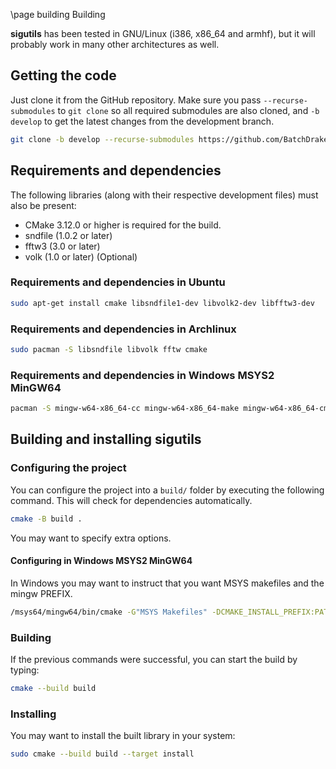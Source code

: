 \page building Building

**sigutils** has been tested in GNU/Linux (i386, x86_64 and armhf), but it will probably work in many other architectures as well.


## Getting the code

Just clone it from the GitHub repository. Make sure you pass `--recurse-submodules` to `git clone` so all required submodules are also cloned, and `-b develop` to get the latest changes from the development branch.

```bash
git clone -b develop --recurse-submodules https://github.com/BatchDrake/sigutils.git
```


## Requirements and dependencies

The following libraries (along with their respective development files) must also be present:

* CMake 3.12.0 or higher is required for the build.
* sndfile (1.0.2 or later)
* fftw3 (3.0 or later)
* volk (1.0 or later) (Optional)

### Requirements and dependencies in Ubuntu

```bash
sudo apt-get install cmake libsndfile1-dev libvolk2-dev libfftw3-dev
```

### Requirements and dependencies in Archlinux

```bash
sudo pacman -S libsndfile libvolk fftw cmake
```

### Requirements and dependencies in Windows MSYS2 MinGW64

```bash
pacman -S mingw-w64-x86_64-cc mingw-w64-x86_64-make mingw-w64-x86_64-cmake mingw-w64-x86_64-libsndfile mingw-w64-x86_64-fftw mingw-w64-x86_64-volk
```


## Building and installing sigutils

### Configuring the project

You can configure the project into a `build/` folder by executing the following command. This will check for dependencies automatically.

```bash
cmake -B build .
```

You may want to specify extra options.


#### Configuring in Windows MSYS2 MinGW64

In Windows you may want to instruct that you want MSYS makefiles and the mingw PREFIX.

```bash
/msys64/mingw64/bin/cmake -G"MSYS Makefiles" -DCMAKE_INSTALL_PREFIX:PATH=/msys64/mingw64 
```


### Building

If the previous commands were successful, you can start the build by typing:

```bash
cmake --build build
```


### Installing

You may want to install the built library in your system:

```bash
sudo cmake --build build --target install
```
